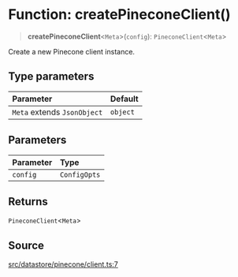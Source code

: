 # Function: createPineconeClient()

> **createPineconeClient**\<`Meta`\>(`config`): `PineconeClient`\<`Meta`\>

Create a new Pinecone client instance.

## Type parameters

| Parameter | Default |
| :------ | :------ |
| `Meta` extends `JsonObject` | `object` |

## Parameters

| Parameter | Type |
| :------ | :------ |
| `config` | `ConfigOpts` |

## Returns

`PineconeClient`\<`Meta`\>

## Source

[src/datastore/pinecone/client.ts:7](https://github.com/dexaai/llm-tools/blob/98f7fd5/src/datastore/pinecone/client.ts#L7)
